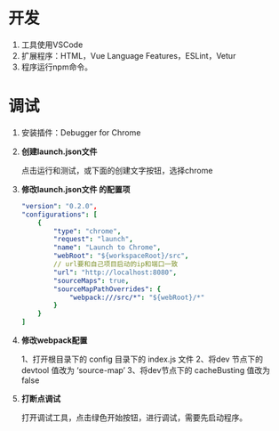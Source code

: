 # 开发

1. 工具使用VSCode
2. 扩展程序：HTML，Vue Language Features，ESLint，Vetur
3. 程序运行npm命令。

# 调试

1. 安装插件：Debugger for Chrome

2. **创建launch.json文件**

   点击运行和测试，或下面的创建文字按钮，选择chrome

3. **修改launch.json文件 的配置项**

   ```yaml
   "version": "0.2.0",
   "configurations": [
       {
           "type": "chrome",
           "request": "launch",
           "name": "Launch to Chrome",
           "webRoot": "${workspaceRoot}/src",
           // url要和自己项目启动的ip和端口一致
           "url": "http://localhost:8080",
           "sourceMaps": true,
           "sourceMapPathOverrides": {
               "webpack:///src/*": "${webRoot}/*"
           }
       }
   ]
   ```

4. **修改webpack配置**

   1、打开根目录下的 config 目录下的 index.js 文件
   2、将dev 节点下的 devtool 值改为 ‘source-map’
   3、将dev节点下的 cacheBusting 值改为 false

5. **打断点调试**

   打开调试工具，点击绿色开始按钮，进行调试，需要先启动程序。




